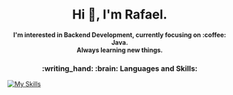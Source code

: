 # <h1 align="center">Hi :speech_balloon:, I'm Rafael.</h1>
<h4 align="center">I'm interested in Backend Development, currently focusing on :coffee: Java.<br>Always learning new things.</h4>

<h3 style="" align="center">:writing_hand: :brain: Languages and Skills:</h3>

[![My Skills](https://skills.thijs.gg/icons?i=angular,java,kotlin,css,html,nodejs,mysql,photoshop,spring,js&theme=dark)](https://skills.thijs.gg)
